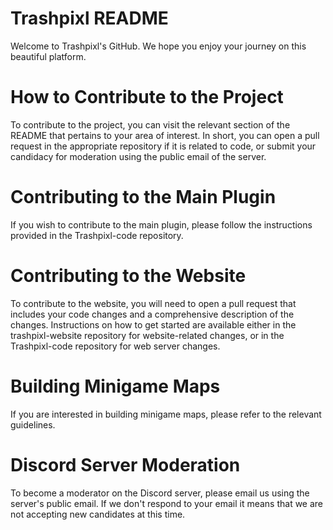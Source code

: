 # Trashpixl README

Welcome to Trashpixl's GitHub. We hope you enjoy your journey on this beautiful platform.

# How to Contribute to the Project

To contribute to the project, you can visit the relevant section of the README that pertains to your area of interest. In short, you can open a pull request in the appropriate repository if it is related to code, or submit your candidacy for moderation using the public email of the server.

# Contributing to the Main Plugin
If you wish to contribute to the main plugin, please follow the instructions provided in the Trashpixl-code repository.

# Contributing to the Website
To contribute to the website, you will need to open a pull request that includes your code changes and a comprehensive description of the changes. Instructions on how to get started are available either in the trashpixl-website repository for website-related changes, or in the Trashpixl-code repository for web server changes.

# Building Minigame Maps
If you are interested in building minigame maps, please refer to the relevant guidelines.

# Discord Server Moderation
To become a moderator on the Discord server, please email us using the server's public email. If we don't respond to your email it means that we are not accepting new candidates at this time.
